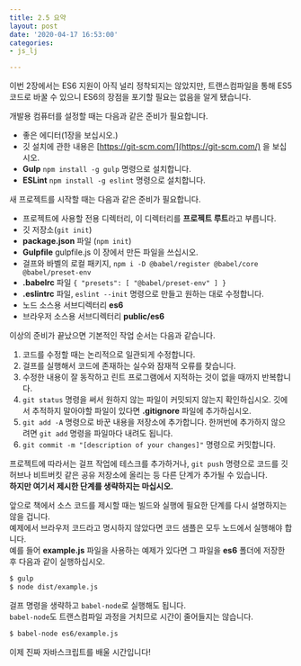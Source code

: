 ```yaml
---
title: 2.5 요약
layout: post
date: '2020-04-17 16:53:00'
categories:
- js_lj

---
```


이번 2장에서는 ES6 지원이 아직 널리 정착되지는 않았지만, 트랜스컴파일을 통해 ES5 코드로 바꿀 수 있으니 ES6의 장점을 포기할 필요는 없음을 알게 됐습니다.  

개발용 컴퓨터를 설정할 때는 다음과 같은 준비가 필요합니다.

* 좋은 에디터(1장을 보십시오.)
* 깃 설치에 관한 내용은 [https://git-scm.com/](https://git-scm.com/) 을 보십시오.
* **Gulp** `npm install -g gulp` 명령으로 설치합니다.
* **ESLint** `npm install -g eslint` 명령으로 설치합니다.

새 프로젝트를 시작할 때는 다음과 같은 준비가 필요합니다.

* 프로젝트에 사용할 전용 디렉터리, 이 디렉터리를 **프로젝트 루트**라고 부릅니다.
* 깃 저장소(`git init`)
* **package.json** 파일 (`npm init`)
* **Gulpfile** gulpfile.js 이 장에서 만든 파일을 쓰십시오.
* 걸프와 바벨의 로컬 패키지, `npm i -D @babel/register @babel/core @babel/preset-env`
* **.babelrc** 파일 `{ "presets": [ "@babel/preset-env" ] }`
* **.eslintrc** 파일, `eslint --init` 명령으로 만들고 원하는 대로 수정합니다.
* 노드 소스용 서브디렉터리 **es6**
* 브라우저 소스용 서브디렉터리 **public/es6**

이상의 준비가 끝났으면 기본적인 작업 순서는 다음과 같습니다.

1. 코드를 수정할 때는 논리적으로 일관되게 수정합니다.
2. 걸프를 실행해서 코드에 존재하는 실수와 잠재적 오류를 찾습니다.
3. 수정한 내용이 잘 동작하고 린트 프로그램에서 지적하는 것이 없을 때까지 반복합니다.
4. `git status` 명령을 써서 원하지 않는 파일이 커밋되지 않는지 확인하십시오. 깃에서 추적하지 말아야할 파일이 있다면 **.gitignore** 파일에 추가하십시오.
5. `git add -A` 명령으로 바꾼 내용을 저장소에 추가합니다. 한꺼번에 추가하지 않으려면 `git add` 명령을 파일마다 내려도 됩니다.
6. `git commit -m "[description of your changes]"` 명령으로 커밋합니다.

프로젝트에 따라서는 걸프 작업에 테스크를 추가하거나, `git push` 명령으로 코드를 깃허브나 비트버킷 같은 공유 저장소에 올리는 등 다른 단계가 추가될 수 있습니다.  
**하지만 여기서 제시한 단계를 생략하지는 마십시오.**  

앞으로 책에서 소스 코드를 제시할 때는 빌드와 실행에 필요한 단계를 다시 설명하지는 않을 겁니다.  
예제에서 브라우저 코드라고 명시하지 않았다면 코드 샘플은 모두 노드에서 실행해야 합니다.  
예를 들어 **example.js** 파일을 사용하는 예제가 있다면 그 파일을 **es6** 폴더에 저장한 후 다음과 같이 실행하십시오.

```bash
$ gulp
$ node dist/example.js
```

걸프 명령을 생략하고 `babel-node`로 실행해도 됩니다.  
`babel-node`도 트랜스컴파일 과정을 거치므로 시간이 줄어들지는 않습니다.

```bash
$ babel-node es6/example.js
```

이제 진짜 자바스크립트를 배울 시간입니다!